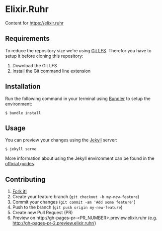 # Elixir.Ruhr

Content for https://elixir.ruhr

## Requirements

To reduce the repository size we're using [Git LFS](https://git-lfs.github.com).
Therefor you have to setup it before cloning this repository:

1. Download the Git LFS
2. Install the Git command line extension

## Installation

Run the following command in your terminal using [Bundler](https://bundler.io)
to setup the environment:

    $ bundle install

## Usage

You can preview your changes using the [Jekyll](https://jekyllrb.com) server:

    $ jekyll serve

More information about using the Jekyll environment can be found in the
[official guides](https://help.github.com/articles/using-jekyll-with-pages/#installing-jekyll).

## Contributing

1. [Fork it!](https://github.com/ElixirRuhr/elixir.ruhr/fork)
2. Create your feature branch (`git checkout -b my-new-feature`)
3. Commit your changes (`git commit -am 'Add some feature'`)
4. Push to the branch (`git push origin my-new-feature`)
5. Create new Pull Request (PR)
6. Preview on http://gh-pages-pr-\<PR_NUMBER\>.preview.elixir.ruhr (e.g. http://gh-pages-pr-2.preview.elixir.ruhr/)
